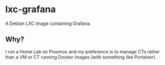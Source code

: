 # lxc-grafana

A Debian LXC image containing Grafana.

## Why?

I run a Home Lab on Proxmox and my preference is to manage CTs rather than a VM or CT running Docker images (with something like Portainer).